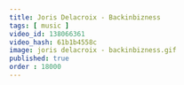 ```yaml
---
title: Joris Delacroix - Backinbizness
tags: [ music ]
video_id: 138066361
video_hash: 61b1b4558c
image: joris delacroix - backinbizness.gif
published: true
order : 18000
---
```


